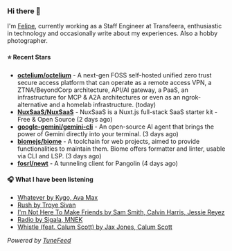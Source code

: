 ### Hi there 👋

I'm [Felipe](https://felipevm.com), currently working as a Staff Engineer at Transfeera, enthusiastic in technology and occasionally write about my experiences. Also a hobby photographer.

#### ⭐ Recent Stars
- **[octelium/octelium](https://github.com/octelium/octelium)** - A next-gen FOSS self-hosted unified zero trust secure access platform that can operate as a remote access VPN, a ZTNA/BeyondCorp architecture, API/AI gateway, a PaaS, an infrastructure for MCP &amp; A2A architectures or even as an ngrok-alternative and a homelab infrastructure. (today)
- **[NuxSaaS/NuxSaaS](https://github.com/NuxSaaS/NuxSaaS)** - NuxSaaS is a Nuxt.js full-stack SaaS starter kit - Free &amp; Open Source (2 days ago)
- **[google-gemini/gemini-cli](https://github.com/google-gemini/gemini-cli)** - An open-source AI agent that brings the power of Gemini directly into your terminal. (3 days ago)
- **[biomejs/biome](https://github.com/biomejs/biome)** - A toolchain for web projects, aimed to provide functionalities to maintain them. Biome offers formatter and linter, usable via CLI and LSP. (3 days ago)
- **[fosrl/newt](https://github.com/fosrl/newt)** - A tunneling client for Pangolin (4 days ago)

#### 🎧 What I have been listening
- [Whatever by Kygo, Ava Max](https://open.spotify.com/track/0LMwmV37RCmBO2so0szAFs)
- [Rush by Troye Sivan](https://open.spotify.com/track/4ZnkygoWLzcGbQYCm3lkae)
- [I&#39;m Not Here To Make Friends by Sam Smith, Calvin Harris, Jessie Reyez](https://open.spotify.com/track/3i0FkJYlU4MFfYkjFHXXAM)
- [Radio by Sigala, MNEK](https://open.spotify.com/track/3FN3jsZTdt5sU6NRcIgUKK)
- [Whistle (feat. Calum Scott) by Jax Jones, Calum Scott](https://open.spotify.com/track/4q05KbxYZ5JdkmrletgPjF)

_Powered by [TuneFeed](https://tunefeed.app?ref=github.com)_
